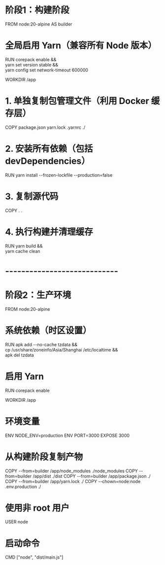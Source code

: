 # 阶段1：构建阶段
FROM node:20-alpine AS builder

# 全局启用 Yarn（兼容所有 Node 版本）
RUN corepack enable && \
    yarn set version stable && \
    yarn config set network-timeout 600000

WORKDIR /app

# 1. 单独复制包管理文件（利用 Docker 缓存层）
COPY package.json yarn.lock .yarnrc ./

# 2. 安装所有依赖（包括 devDependencies）
RUN yarn install --frozen-lockfile --production=false

# 3. 复制源代码
COPY . .

# 4. 执行构建并清理缓存
RUN yarn build && \
    yarn cache clean

# ----------------------------
# 阶段2：生产环境
FROM node:20-alpine

# 系统依赖（时区设置）
RUN apk add --no-cache tzdata && \
    cp /usr/share/zoneinfo/Asia/Shanghai /etc/localtime && \
    apk del tzdata

# 启用 Yarn
RUN corepack enable

WORKDIR /app

# 环境变量
ENV NODE_ENV=production
ENV PORT=3000
EXPOSE 3000

# 从构建阶段复制产物
COPY --from=builder /app/node_modules ./node_modules
COPY --from=builder /app/dist ./dist
COPY --from=builder /app/package.json ./
COPY --from=builder /app/yarn.lock ./
COPY --chown=node:node .env.production ./

# 使用非 root 用户
USER node

# 启动命令
CMD ["node", "dist/main.js"]